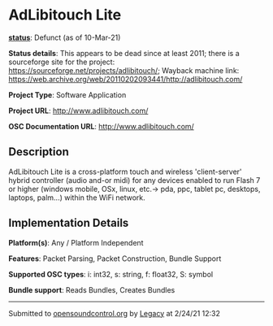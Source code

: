 # AdLibitouch Lite

**[status](../implementation-status.html)**: Defunct (as of 10-Mar-21)

**Status details**: 
This appears to be dead since at least 2011; there is a sourceforge site for the project: https://sourceforge.net/projects/adlibitouch/; Wayback machine link: https://web.archive.org/web/20110202093441/http://adlibitouch.com/

**Project Type**: Software Application

**Project URL**: <http://www.adlibitouch.com/>

**OSC Documentation URL**: <http://www.adlibitouch.com/>

## Description

AdLibitouch Lite is a cross-platform touch and wireless 'client-server' hybrid controller (audio and-or midi) for any devices enabled to run Flash 7 or higher (windows mobile, OSx, linux, etc.-> pda, ppc, tablet pc, desktops, laptops, palm...) within the WiFi network.

## Implementation Details

**Platform(s)**: Any / Platform Independent

**Features**: Packet Parsing, Packet Construction, Bundle Support

**Supported OSC types**: i: int32, s: string, f: float32, S: symbol

**Bundle support**: Reads Bundles, Creates Bundles

---
Submitted to [opensoundcontrol.org](https://opensoundcontrol.org) by [Legacy](legacy-site.html) at 2/24/21 12:32

